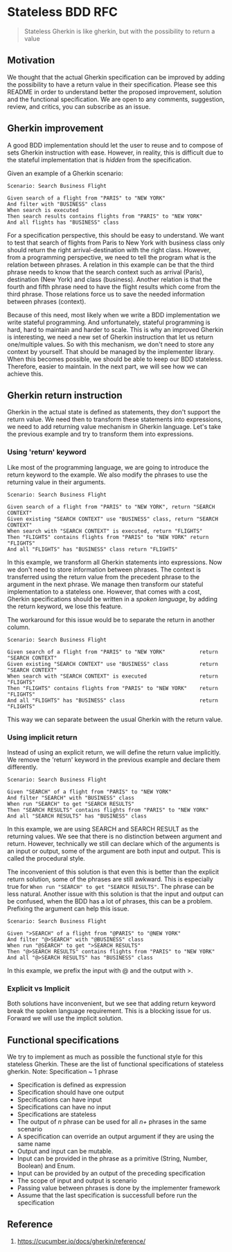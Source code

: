 # Stateless BDD RFC

> Stateless Gherkin is like gherkin, but with the possibility to return a value 

## Motivation

We thought that the actual Gherkin specification can be improved by adding the possibility to have a return value in their specification. Please see this README in order to understand better the proposed improvement, solution and the functional specification. We are open to any comments, suggestion, review, and critics, you can subscribe as an issue.

## Gherkin improvement

A good BDD implementation should let the user to reuse and to compose of sets Gherkin instruction with ease. However, in reality, this is difficult due to the stateful implementation that is *hidden* from the specification.

Given an example of a Gherkin scenario:

```
Scenario: Search Business Flight

Given search of a flight from "PARIS" to "NEW YORK"
And filter with "BUSINESS" class
When search is executed
Then search results contains flights from "PARIS" to "NEW YORK"
And all flights has "BUSINESS" class
```

For a specification perspective, this should be easy to understand. We want to test that search of flights from Paris to New York with business class only should return the right arrival-destination with the right class. However, from a programming perspective, we need to tell the program what is the relation between phrases. A relation in this example can be that the third phrase needs to know that the search context such as arrival (Paris), destination (New York) and class (business). Another relation is that the fourth and fifth phrase need to have the flight results which come from the third phrase. Those relations force us to save the needed information between phrases (context).

Because of this need, most likely when we write a BDD implementation we write stateful programming. And unfortunately, stateful programming is hard, hard to maintain and harder to scale. This is why an improved Gherkin is interesting, we need a new set of Gherkin instruction that let us return one/multiple values. So with this mechanism, we don't need to store any context by yourself. That should be managed by the implementer library. When this becomes possible, we should be able to keep our BDD stateless. Therefore, easier to maintain. In the next part, we will see how we can achieve this.

## Gherkin return instruction

Gherkin in the actual state is defined as statements, they don't support the return value. We need then to transform these statements into expressions, we need to add returning value mechanism in Gherkin language. Let's take the previous example and try to transform them into expressions.

### Using 'return' keyword

Like most of the programming language, we are going to introduce the return keyword to the example. We also modify the phrases to use the returning value in their arguments.

```
Scenario: Search Business Flight

Given search of a flight from "PARIS" to "NEW YORK", return "SEARCH CONTEXT"
Given existing "SEARCH CONTEXT" use "BUSINESS" class, return "SEARCH CONTEXT"
When search with "SEARCH CONTEXT" is executed, return "FLIGHTS"
Then "FLIGHTS" contains flights from "PARIS" to "NEW YORK" return "FLIGHTS"
And all "FLIGHTS" has "BUSINESS" class return "FLIGHTS"

```

In this example, we transform all Gherkin statements into expressions. Now we don't need to store information between phrases. The context is transferred using the return value from the precedent phrase to the argument in the next phrase. We manage then transform our stateful implementation to a stateless one. However, that comes with a cost, Gherkin specifications should be written in a *spoken language*, by adding the return keyword, we lose this feature.

The workaround for this issue would be to separate the return in another column.

```
Scenario: Search Business Flight

Given search of a flight from "PARIS" to "NEW YORK"           return "SEARCH CONTEXT"
Given existing "SEARCH CONTEXT" use "BUSINESS" class          return "SEARCH CONTEXT"
When search with "SEARCH CONTEXT" is executed                 return "FLIGHTS"
Then "FLIGHTS" contains flights from "PARIS" to "NEW YORK"    return "FLIGHTS"
And all "FLIGHTS" has "BUSINESS" class                        return "FLIGHTS"

```
This way we can separate between the usual Gherkin with the return value.

### Using implicit return

Instead of using an explicit return, we will define the return value implicitly. We remove the 'return' keyword in the previous example and declare them differently.

```
Scenario: Search Business Flight

Given "SEARCH" of a flight from "PARIS" to "NEW YORK"
And filter "SEARCH" with "BUSINESS" class
When run "SEARCH" to get "SEARCH RESULTS"
Then "SEARCH RESULTS" contains flights from "PARIS" to "NEW YORK"
And all "SEARCH RESULTS" has "BUSINESS" class
```

In this example, we are using SEARCH and SEARCH RESULT as the returning values. We see that there is no distinction between argument and return. However, technically we still can declare which of the arguments is an input or output, some of the argument are both input and output. This is called the procedural style.

The inconvenient of this solution is that even this is better than the explicit return solution, some of the phrases are still awkward. This is especially true for ```When run "SEARCH" to get "SEARCH RESULTS"```. The phrase can be less natural. Another issue with this solution is that the input and output can be confused, when the BDD has a lot of phrases, this can be a problem. Prefixing the argument can help this issue.

```
Scenario: Search Business Flight

Given ">SEARCH" of a flight from "@PARIS" to "@NEW YORK"
And filter "@>SEARCH" with "@BUSINESS" class
When run "@SEARCH" to get ">SEARCH RESULTS"
Then "@>SEARCH RESULTS" contains flights from "PARIS" to "NEW YORK"
And all "@>SEARCH RESULTS" has "BUSINESS" class
```

In this example, we prefix the input with @ and the output with >.

### Explicit vs Implicit

Both solutions have inconvenient, but we see that adding return keyword break the spoken language requirement. This is a blocking issue for us. Forward we will use the implicit solution.

## Functional specifications

We try to implement as much as possible the functional style for this stateless Gherkin. These are the list of functional specifications of stateless gherkin. Note: Specification ~ 1 phrase

- Specification is defined as expression
- Specification should have one output
- Specifications can have input
- Specifications can have no input 
- Specifications are stateless
- The output of *n* phrase can be used for all *n+* phrases in the same scenario
- A specification can override an output argument if they are using the same name
- Output and input can be mutable.
- Input can be provided in the phrase as a primitive (String, Number, Boolean) and Enum.
- Input can be provided by an output of the preceding specification
- The scope of input and output is scenario
- Passing value between phrases is done by the implementer framework
- Assume that the last specification is successfull before run the specification


## Reference
1. https://cucumber.io/docs/gherkin/reference/ 
